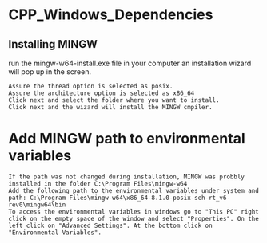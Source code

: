 # CPP_Windows_Dependencies

## Installing MINGW

run the mingw-w64-install.exe file in your computer an installation wizard will pop up in the screen.

	Assure the thread option is selected as posix.
	Assure the architecture option is selected as x86_64
	Click next and select the folder where you want to install.
	Click next and the wizard will install the MINGW cmpiler. 

# Add MINGW path to environmental variables

	If the path was not changed during installation, MINGW was probbly installed in the folder C:\Program Files\mingw-w64
	Add the following path to the environmental variables under system and path: C:\Program Files\mingw-w64\x86_64-8.1.0-posix-seh-rt_v6-rev0\mingw64\bin
	To access the environmental variables in windows go to "This PC" right click on the empty space of the window and select "Properties". On the left click on "Advanced Settings". At the bottom click on "Environmental Variables".
	
